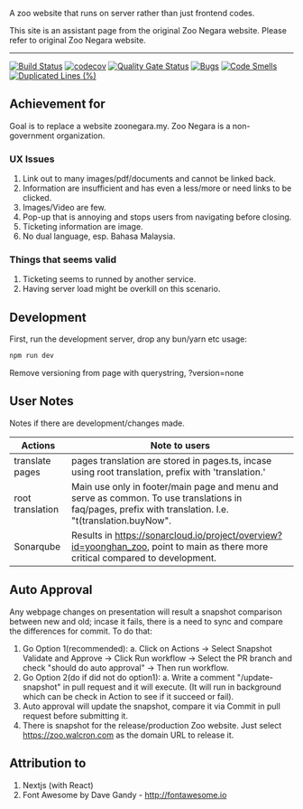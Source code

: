 A zoo website that runs on server rather than just frontend codes.

This site is an assistant page from the original Zoo Negara website. Please refer to original Zoo Negara website.

---

[![Build Status][build-badge]][build]
[![codecov](https://codecov.io/gh/yoonghan/zoo/graph/badge.svg?token=0SGU5RSG0Q)](https://codecov.io/gh/yoonghan/zoo)
[![Quality Gate Status](https://sonarcloud.io/api/project_badges/measure?project=yoonghan_zoo&metric=alert_status)](https://sonarcloud.io/summary/new_code?id=yoonghan_zoo)
[![Bugs](https://sonarcloud.io/api/project_badges/measure?project=yoonghan_zoo&metric=bugs)](https://sonarcloud.io/summary/new_code?id=yoonghan_zoo)
[![Code Smells](https://sonarcloud.io/api/project_badges/measure?project=yoonghan_zoo&metric=code_smells)](https://sonarcloud.io/summary/new_code?id=yoonghan_zoo)
[![Duplicated Lines (%)](https://sonarcloud.io/api/project_badges/measure?project=yoonghan_zoo&metric=duplicated_lines_density)](https://sonarcloud.io/summary/new_code?id=yoonghan_zoo)

## Achievement for

Goal is to replace a website zoonegara.my. Zoo Negara is a non-government organization.

### UX Issues

1. Link out to many images/pdf/documents and cannot be linked back.
2. Information are insufficient and has even a less/more or need links to be clicked.
3. Images/Video are few.
4. Pop-up that is annoying and stops users from navigating before closing.
5. Ticketing information are image.
6. No dual language, esp. Bahasa Malaysia.

### Things that seems valid

1. Ticketing seems to runned by another service.
2. Having server load might be overkill on this scenario.

## Development

First, run the development server, drop any bun/yarn etc usage:

```bash
npm run dev
```

Remove versioning from page with querystring, ?version=none

## User Notes

Notes if there are development/changes made. 

| Actions | Note to users |
| --- | --- |
| translate pages | pages translation are stored in pages.ts, incase using root translation, prefix with 'translation.' |
| root translation | Main use only in footer/main page and menu and serve as common. To use translations in faq/pages, prefix with translation. I.e. "t(translation.buyNow". |
| Sonarqube | Results in https://sonarcloud.io/project/overview?id=yoonghan_zoo, point to main as there more critical compared to development. |

## Auto Approval

Any webpage changes on presentation will result a snapshot comparison between new and old; incase it fails, there is a need to sync and compare the differences for commit. To do that:

1. Go Option 1(recommended):
  a. Click on Actions -> Select Snapshot Validate and Approve -> Click Run workflow -> Select the PR branch and check "should do auto approval" -> Then run workflow.
2. Go Option 2(do if did not do option1):
  a. Write a comment "/update-snapshot" in pull request and it will execute. (It will run in background which can be check in Action to see if it succeed or fail).
3. Auto approval will update the snapshot, compare it via Commit in pull request before submitting it.
4. There is snapshot for the release/production Zoo website. Just select https://zoo.walcron.com as the domain URL to release it.

## Attribution to

1. Nextjs (with React)
2. Font Awesome by Dave Gandy - http://fontawesome.io

[build-badge]: https://img.shields.io/github/actions/workflow/status/yoonghan/zoo/master_merge.yml
[build]: https://github.com/yoonghan/zoo/actions?query=workflow%3A%22Deploy%20Next.js%20site%20to%20Pages%22
